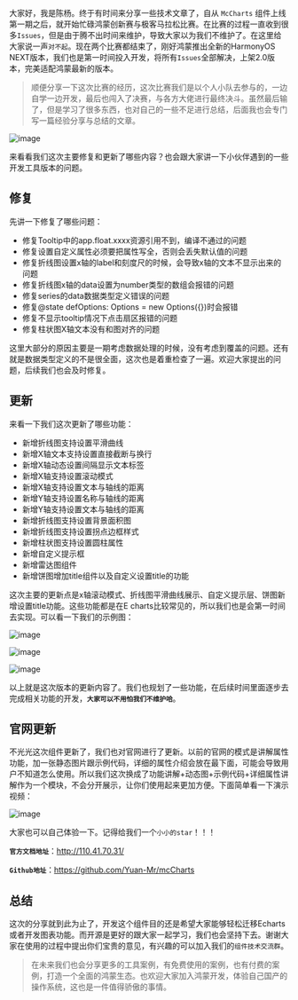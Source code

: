 大家好，我是陈杨。终于有时间来分享一些技术文章了，自从 `McCharts` 组件上线第一期之后，就开始忙碌鸿蒙创新赛与极客马拉松比赛。在比赛的过程一直收到很多`Issues`，但是由于腾不出时间来维护，导致大家以为我们不维护了。在这里给大家说一声`对不起`。现在两个比赛都结束了，刚好鸿蒙推出全新的HarmonyOS NEXT版本，我们也是第一时间投入开发，将所有`Issues`全部解决，上架2.0版本，完美适配鸿蒙最新的版本。

> 顺便分享一下这次比赛的经历，这次比赛我们是以个人小队去参与的，一边自学一边开发，最后也闯入了决赛，与各方大佬进行最终决斗。虽然最后输了，但是学习了很多东西，也对自己的一些不足进行总结，后面我也会专门写一篇经验分享与总结的文章。

![image](https://github.com/user-attachments/assets/f7ee337a-359d-4b90-b650-5e2e84931e3b)


来看看我们这次主要修复和更新了哪些内容？也会跟大家讲一下小伙伴遇到的一些开发工具版本的问题。

## 修复

先讲一下修复了哪些问题：

*   修复Tooltip中的app.float.xxxx资源引用不到，编译不通过的问题
*   修复设置自定义属性必须要把属性写全，否则会丢失默认值的问题
*   修复折线图设置x轴的label和刻度尺的时候，会导致x轴的文本不显示出来的问题
*   修复折线图x轴的data设置为number类型的数组会报错的问题
*   修复series的data数据类型定义错误的问题
*   修复@state defOptions: Options = new Options({})时会报错
*   修复不显示tooltip情况下点击扇区报错的问题
*   修复柱状图X轴文本没有和图对齐的问题

这里大部分的原因主要是一期考虑数据处理的时候，没有考虑到覆盖的问题。还有就是数据类型定义的不是很全面，这次也是着重检查了一遍。欢迎大家提出的问题，后续我们也会及时修复。

## 更新

来看一下我们这次更新了哪些功能：

*   新增折线图支持设置平滑曲线
*   新增X轴文本支持设置直接截断与换行
*   新增X轴动态设置间隔显示文本标签
*   新增X轴支持设置滚动模式
*   新增X轴支持设置文本与轴线的距离
*   新增Y轴支持设置名称与轴线的距离
*   新增Y轴支持设置文本与轴线的距离
*   新增折线图支持设置背景面积图
*   新增折线图支持设置拐点边框样式
*   新增柱状图支持设置圆柱属性
*   新增自定义提示框
*   新增雷达图组件
*   新增饼图增加title组件以及自定义设置title的功能

这次主要的更新点是x轴滚动模式、折线图平滑曲线展示、自定义提示层、饼图新增设置title功能。这些功能都是在E charts比较常见的，所以我们也是会第一时间去实现。可以看一下我们的示例图：

![image](https://github.com/user-attachments/assets/bb524718-ed3c-4d1a-ad53-1ea96921f215)


![image](https://github.com/user-attachments/assets/e573a171-6a0f-4f0c-81da-818937e6163b)


![image](https://github.com/user-attachments/assets/b38234a0-db1b-4d0e-a11f-9876d956f5a5)


以上就是这次版本的更新内容了。我们也规划了一些功能，在后续时间里面逐步去完成相关功能的开发，**`大家可以不用怕我们不维护哈`**。

## 官网更新

不光光这次组件更新了，我们也对官网进行了更新。以前的官网的模式是讲解属性功能，加一张静态图片跟示例代码，详细的属性介绍会放在最下面，可能会导致用户不知道怎么使用。所以我们这次换成了功能讲解+动态图+示例代码+详细属性讲解作为一个模块，不会分开展示，让你们使用起来更加方便。下面简单看一下演示视频：

![image](https://github.com/user-attachments/assets/1bb65f7f-de4e-4d6c-b01a-7d4aac828ebd)


大家也可以自己体验一下。记得给我们一个`小小的star`！！！

**`官方文档地址`**：<http://110.41.70.31/>

**`Github地址`**：<https://github.com/Yuan-Mr/mcCharts>

## 总结

这次的分享就到此为止了，开发这个组件目的还是希望大家能够轻松迁移Echarts或者开发图表功能。而开源是更好的跟大家一起学习，我们也会坚持下去。谢谢大家在使用的过程中提出你们宝贵的意见，有兴趣的可以加入我们的`组件技术交流群`。

> 在未来我们也会分享更多的工具案例，有免费使用的案例，也有付费的案例，打造一个全面的鸿蒙生态。也欢迎大家加入鸿蒙开发，体验自己国产的操作系统，这也是一件值得骄傲的事情。
